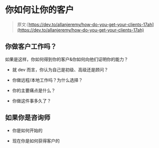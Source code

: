 # 你如何让你的客户

> 原文:[https://dev.to/allanjeremy/how-do-you-get-your-clients-17ah](https://dev.to/allanjeremy/how-do-you-get-your-clients-17ah)

## 你做客户工作吗？

如果是这样，你如何得到你的客户&你如何向他们证明你的能力？

*   就 dev 而言，你认为自己是初级、高级还是顾问？

*   你做远程/本地工作吗？为什么选择？

*   你的主要痛点是什么？

*   你做这件事多久了？

## [](#if-you-are-a-consultant)如果你是咨询师

*   你是如何开始的

*   现在你是如何获得客户的